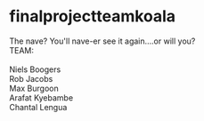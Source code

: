 # finalprojectteamkoala 
The nave? You'll nave-er see it again….or will you? </br>
TEAM: </br>
 </br>Niels Boogers
 </br> Rob Jacobs
 </br>Max Burgoon
 </br>Arafat Kyebambe
 </br>Chantal Lengua
